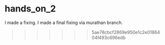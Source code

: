 
# hands_on_2
I made a fixing.
I made a final fixing via murathan branch.
>>>>>>> 5ae78cbcf2869e950e1c2e0186404f493c696edb
